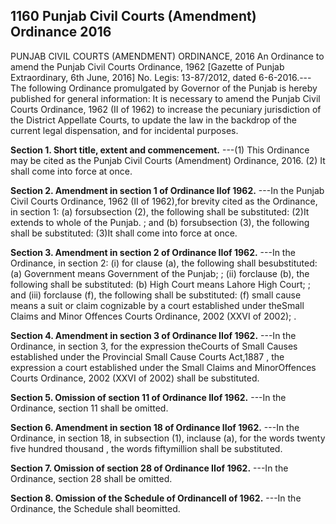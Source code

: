 ## 1160 Punjab Civil Courts (Amendment) Ordinance 2016
 
PUNJAB CIVIL COURTS (AMENDMENT) ORDINANCE, 2016
An Ordinance to amend the Punjab Civil Courts Ordinance, 1962
[Gazette of Punjab Extraordinary, 6th June, 2016]
No. Legis: 13-87/2012, dated 6-6-2016.---The following Ordinance promulgated by Governor of the Punjab is hereby published for general information:
It is necessary to amend the Punjab Civil Courts Ordinance, 1962 (II of 1962) to increase the pecuniary jurisdiction of the District Appellate Courts, to update the law in the backdrop of the current legal dispensation, and for incidental purposes.


**Section 1. Short title, extent and commencement.**
---(1) This Ordinance may be cited as the Punjab Civil Courts (Amendment) Ordinance, 2016.
(2) It shall come into force at once.

 
**Section 2. Amendment in section 1 of Ordinance IIof 1962.**
---In the Punjab Civil Courts Ordinance, 1962 (II of 1962),for brevity cited as the Ordinance, in section 1:
(a) forsubsection (2), the following shall be substituted:
(2)It extends to whole of the Punjab. ; and
(b) forsubsection (3), the following shall be substituted:
(3)It shall come into force at once.
 
**Section 3. Amendment in section 2 of Ordinance IIof 1962.**
---In the Ordinance, in section 2:
(i) for clause (a), the following shall besubstituted:
(a) Government means Government of the Punjab; ;
(ii) forclause (b), the following shall be substituted:
(b) High Court means Lahore High Court; ; and
(iii) forclause (f), the following shall be substituted:
(f) small cause means a suit or claim cognizable by a court established under theSmall Claims and Minor Offences Courts Ordinance, 2002 (XXVI of 2002); .
 
**Section 4. Amendment in section 3 of Ordinance IIof 1962.**
---In the Ordinance, in section 3, for the expression theCourts of Small Causes established under the Provincial Small Cause Courts Act,1887 , the expression a court established under the Small Claims and MinorOffences Courts Ordinance, 2002 (XXVI of 2002) shall be substituted.
 
**Section 5. Omission of section 11 of Ordinance IIof 1962.**
---In the Ordinance, section 11 shall be omitted.
 
**Section 6. Amendment in section 18 of Ordinance IIof 1962.**
---In the Ordinance, in section 18, in subsection (1), inclause (a), for the words twenty five hundred thousand , the words fiftymillion shall be substituted.
 
**Section 7. Omission of section 28 of Ordinance IIof 1962.**
---In the Ordinance, section 28 shall be omitted.
 
**Section 8. Omission of the Schedule of OrdinanceII of 1962.**
---In the Ordinance, the Schedule shall beomitted.
